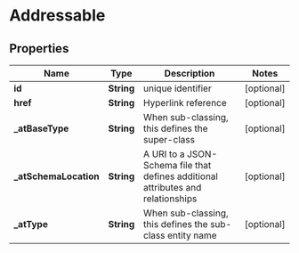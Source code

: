 # Addressable

## Properties
Name | Type | Description | Notes
------------ | ------------- | ------------- | -------------
**id** | **String** | unique identifier |  [optional]
**href** | **String** | Hyperlink reference |  [optional]
**_atBaseType** | **String** | When sub-classing, this defines the super-class |  [optional]
**_atSchemaLocation** | **String** | A URI to a JSON-Schema file that defines additional attributes and relationships |  [optional]
**_atType** | **String** | When sub-classing, this defines the sub-class entity name |  [optional]
